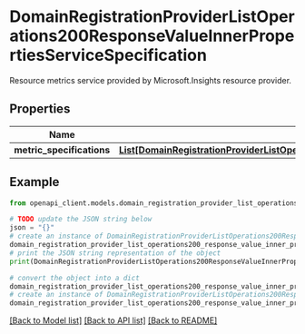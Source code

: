 # DomainRegistrationProviderListOperations200ResponseValueInnerPropertiesServiceSpecification

Resource metrics service provided by Microsoft.Insights resource provider.

## Properties

Name | Type | Description | Notes
------------ | ------------- | ------------- | -------------
**metric_specifications** | [**List[DomainRegistrationProviderListOperations200ResponseValueInnerPropertiesServiceSpecificationMetricSpecificationsInner]**](DomainRegistrationProviderListOperations200ResponseValueInnerPropertiesServiceSpecificationMetricSpecificationsInner.md) |  | [optional] 

## Example

```python
from openapi_client.models.domain_registration_provider_list_operations200_response_value_inner_properties_service_specification import DomainRegistrationProviderListOperations200ResponseValueInnerPropertiesServiceSpecification

# TODO update the JSON string below
json = "{}"
# create an instance of DomainRegistrationProviderListOperations200ResponseValueInnerPropertiesServiceSpecification from a JSON string
domain_registration_provider_list_operations200_response_value_inner_properties_service_specification_instance = DomainRegistrationProviderListOperations200ResponseValueInnerPropertiesServiceSpecification.from_json(json)
# print the JSON string representation of the object
print(DomainRegistrationProviderListOperations200ResponseValueInnerPropertiesServiceSpecification.to_json())

# convert the object into a dict
domain_registration_provider_list_operations200_response_value_inner_properties_service_specification_dict = domain_registration_provider_list_operations200_response_value_inner_properties_service_specification_instance.to_dict()
# create an instance of DomainRegistrationProviderListOperations200ResponseValueInnerPropertiesServiceSpecification from a dict
domain_registration_provider_list_operations200_response_value_inner_properties_service_specification_from_dict = DomainRegistrationProviderListOperations200ResponseValueInnerPropertiesServiceSpecification.from_dict(domain_registration_provider_list_operations200_response_value_inner_properties_service_specification_dict)
```
[[Back to Model list]](../README.md#documentation-for-models) [[Back to API list]](../README.md#documentation-for-api-endpoints) [[Back to README]](../README.md)


